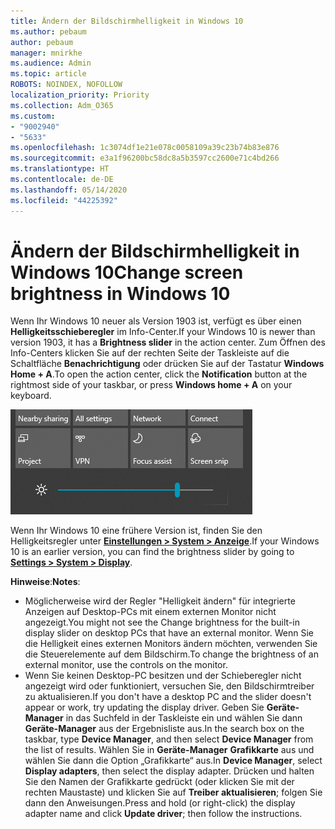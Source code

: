 ```yaml
---
title: Ändern der Bildschirmhelligkeit in Windows 10
ms.author: pebaum
author: pebaum
manager: mnirkhe
ms.audience: Admin
ms.topic: article
ROBOTS: NOINDEX, NOFOLLOW
localization_priority: Priority
ms.collection: Adm_O365
ms.custom:
- "9002940"
- "5633"
ms.openlocfilehash: 1c3074df1e21e078c0058109a39c23b74b83e876
ms.sourcegitcommit: e3a1f96200bc58dc8a5b3597cc2600e71c4bd266
ms.translationtype: HT
ms.contentlocale: de-DE
ms.lasthandoff: 05/14/2020
ms.locfileid: "44225392"
---
```

# <a name="change-screen-brightness-in-windows-10"></a><span data-ttu-id="c6c17-102">Ändern der Bildschirmhelligkeit in Windows 10</span><span class="sxs-lookup"><span data-stu-id="c6c17-102">Change screen brightness in Windows 10</span></span>

<span data-ttu-id="c6c17-103">Wenn Ihr Windows 10 neuer als Version 1903 ist, verfügt es über einen **Helligkeitsschieberegler** im Info-Center.</span><span class="sxs-lookup"><span data-stu-id="c6c17-103">If your Windows 10 is newer than version 1903, it has a **Brightness slider** in the action center.</span></span> <span data-ttu-id="c6c17-104">Zum Öffnen des Info-Centers klicken Sie auf der rechten Seite der Taskleiste auf die Schaltfläche **Benachrichtigung** oder drücken Sie auf der Tastatur **Windows Home + A**.</span><span class="sxs-lookup"><span data-stu-id="c6c17-104">To open the action center, click the **Notification** button at the rightmost side of your taskbar, or press **Windows home + A** on your keyboard.</span></span>

![Helligkeitsschieberegler](media/brightness-slider.png)

<span data-ttu-id="c6c17-106">Wenn Ihr Windows 10 eine frühere Version ist, finden Sie den Helligkeitsregler unter **[Einstellungen > System > Anzeige](ms-settings:display?activationSource=GetHelp)**.</span><span class="sxs-lookup"><span data-stu-id="c6c17-106">If your Windows 10 is an earlier version, you can find the brightness slider by going to **[Settings > System > Display](ms-settings:display?activationSource=GetHelp)**.</span></span>

<span data-ttu-id="c6c17-107">**Hinweise**:</span><span class="sxs-lookup"><span data-stu-id="c6c17-107">**Notes**:</span></span>

- <span data-ttu-id="c6c17-108">Möglicherweise wird der Regler "Helligkeit ändern" für integrierte Anzeigen auf Desktop-PCs mit einem externen Monitor nicht angezeigt.</span><span class="sxs-lookup"><span data-stu-id="c6c17-108">You might not see the Change brightness for the built-in display slider on desktop PCs that have an external monitor.</span></span> <span data-ttu-id="c6c17-109">Wenn Sie die Helligkeit eines externen Monitors ändern möchten, verwenden Sie die Steuerelemente auf dem Bildschirm.</span><span class="sxs-lookup"><span data-stu-id="c6c17-109">To change the brightness of an external monitor, use the controls on the monitor.</span></span>
- <span data-ttu-id="c6c17-110">Wenn Sie keinen Desktop-PC besitzen und der Schieberegler nicht angezeigt wird oder funktioniert, versuchen Sie, den Bildschirmtreiber zu aktualisieren.</span><span class="sxs-lookup"><span data-stu-id="c6c17-110">If you don't have a desktop PC and the slider doesn't appear or work, try updating the display driver.</span></span> <span data-ttu-id="c6c17-111">Geben Sie **Geräte-Manager** in das Suchfeld in der Taskleiste ein und wählen Sie dann **Geräte-Manager** aus der Ergebnisliste aus.</span><span class="sxs-lookup"><span data-stu-id="c6c17-111">In the search box on the taskbar, type **Device Manager**, and then select **Device Manager** from the list of results.</span></span> <span data-ttu-id="c6c17-112">Wählen Sie in **Geräte-Manager** **Grafikkarte** aus und wählen Sie dann die Option „Grafikkarte“ aus.</span><span class="sxs-lookup"><span data-stu-id="c6c17-112">In **Device Manager**, select **Display adapters**, then select the display adapter.</span></span> <span data-ttu-id="c6c17-113">Drücken und halten Sie den Namen der Grafikkarte gedrückt (oder klicken Sie mit der rechten Maustaste) und klicken Sie auf **Treiber aktualisieren**; folgen Sie dann den Anweisungen.</span><span class="sxs-lookup"><span data-stu-id="c6c17-113">Press and hold (or right-click) the display adapter name and click **Update driver**; then follow the instructions.</span></span>
